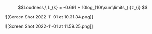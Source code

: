$$Loudness,\ L_{k} = -0.691 + 10log_{10}\sum\limits_{i}z_{i} $$

![[Screen Shot 2022-11-01 at 10.31.34.png]]

![[Screen Shot 2022-11-01 at 11.59.25.png]]

